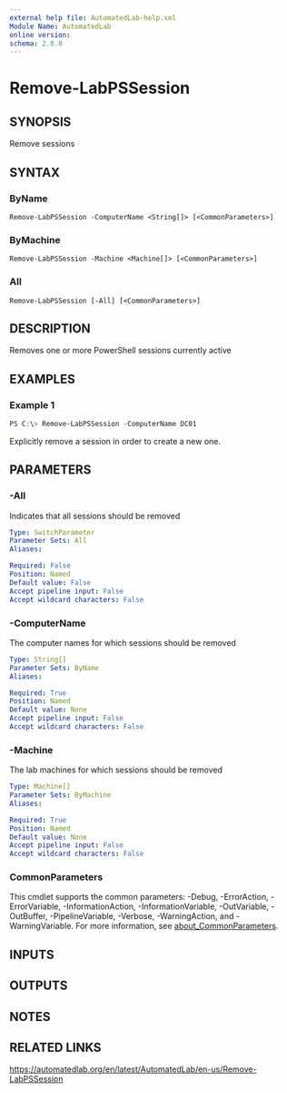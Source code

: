 ```yaml
---
external help file: AutomatedLab-help.xml
Module Name: AutomatedLab
online version:
schema: 2.0.0
---
```


# Remove-LabPSSession

## SYNOPSIS
Remove sessions

## SYNTAX

### ByName
```
Remove-LabPSSession -ComputerName <String[]> [<CommonParameters>]
```

### ByMachine
```
Remove-LabPSSession -Machine <Machine[]> [<CommonParameters>]
```

### All
```
Remove-LabPSSession [-All] [<CommonParameters>]
```

## DESCRIPTION
Removes one or more PowerShell sessions currently active

## EXAMPLES

### Example 1
```powershell
PS C:\> Remove-LabPSSession -ComputerName DC01
```

Explicitly remove a session in order to create a new one.

## PARAMETERS

### -All
Indicates that all sessions should be removed

```yaml
Type: SwitchParameter
Parameter Sets: All
Aliases:

Required: False
Position: Named
Default value: False
Accept pipeline input: False
Accept wildcard characters: False
```

### -ComputerName
The computer names for which sessions should be removed

```yaml
Type: String[]
Parameter Sets: ByName
Aliases:

Required: True
Position: Named
Default value: None
Accept pipeline input: False
Accept wildcard characters: False
```

### -Machine
The lab machines for which sessions should be removed

```yaml
Type: Machine[]
Parameter Sets: ByMachine
Aliases:

Required: True
Position: Named
Default value: None
Accept pipeline input: False
Accept wildcard characters: False
```

### CommonParameters
This cmdlet supports the common parameters: -Debug, -ErrorAction, -ErrorVariable, -InformationAction, -InformationVariable, -OutVariable, -OutBuffer, -PipelineVariable, -Verbose, -WarningAction, and -WarningVariable. For more information, see [about_CommonParameters](http://go.microsoft.com/fwlink/?LinkID=113216).

## INPUTS

## OUTPUTS

## NOTES

## RELATED LINKS
https://automatedlab.org/en/latest/AutomatedLab/en-us/Remove-LabPSSession
